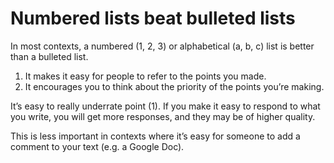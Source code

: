# Numbered lists beat bulleted lists
In most contexts, a numbered (1, 2, 3) or alphabetical (a, b, c) list is better than a bulleted list.

1. It makes it easy for people to refer to the points you made. 
2. It encourages you to think about the priority of the points you’re making.

It’s easy to really underrate point (1). If you make it easy to respond to what you write, you will get more responses, and they may be of higher quality.

This is less important in contexts where it’s easy for someone to add a comment to your text (e.g. a Google Doc).

<!-- #web/useful -->

<!-- {BearID:numbered-lists-beat-bulleted-lists.md} -->
